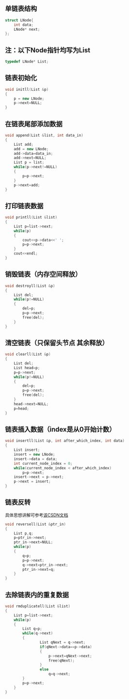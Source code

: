 ## 单链表结构
```cpp
struct LNode{
    int data;
    LNode* next;
};
```

## 注：以下Node指针均写为List
```cpp
typedef LNode* List;
```

##  链表初始化
```cpp
void initll(List &p)
{
    p = new LNode;
    p->next=NULL;
}
```

##  在链表尾部添加数据
```cpp
void append(List &list, int data_in)
{
    List add;
    add = new LNode;
    add->data=data_in;
    add->next=NULL;
    List p = list;
    while(p->next!=NULL)
    {
        p=p->next;
    }
    p->next=add;
}
```

## 打印链表数据
```cpp
void printll(List &list)
{
    List p=list->next;
    while(p)
    {
        cout<<p->data<<' ';
        p=p->next;
    }
    cout<<endl;
}
```

## 销毁链表（内存空间释放）
```cpp
void destroyll(List &p)
{
    List del;
    while(p!=NULL)
    {
        del=p;
        p=p->next;
        free(del);
    }
}
```

## 清空链表（只保留头节点 其余释放）
```cpp
void clearll(List &p)
{
    List del;
    List head=p;
    p=p->next;
    while(p!=NULL)
    {
        del=p;
        p=p->next;
        free(del);
    }
    head->next=NULL;
    p=head;
}
```

## 链表插入数据（index是从0开始计数）
```cpp
void insertll(List &p, int after_which_index, int data)
{
    List insert;
    insert = new LNode;
    insert->data = data;
    int current_node_index = 0;
    while(current_node_index < after_which_index)
        p=p->next;
    insert->next = p->next;
    p->next = insert;
}
```

## 链表反转
具体思想讲解可参考[该CSDN文档](https://blog.csdn.net/v_xchen_v/article/details/53067448)
```cpp
void reversell(List &ptr_in)
{
    List p,q;
    p=ptr_in->next;
    ptr_in->next=NULL;
    while(p)
    {
        q=p;
        p=p->next;
        q->next=ptr_in->next;
        ptr_in->next=q;
    }
}
```

## 去除链表内的重复数据
```cpp
void rmduplicatell(List &list)
{
    List p=list->next;
    while(p)
    {
        List q=p;
        while(q->next)
        {
                List qNext = q->next;
                if(qNext->data==p->data)
                {
                    p->next=qNext->next;
                    free(qNext);
                }
                else
                    q=q->next;
        }
        p=p->next;
    }
}
```
